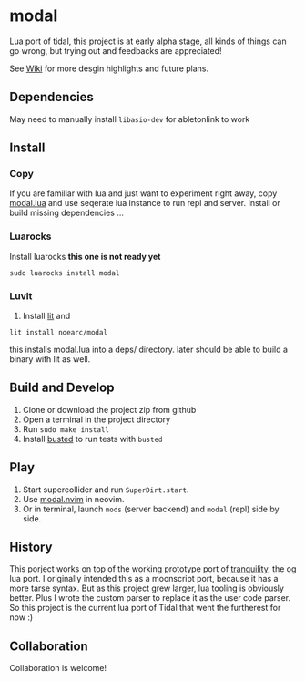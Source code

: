 # modal

Lua port of tidal, this project is at early alpha stage, all kinds of things can go wrong, but trying out and feedbacks are appreciated!

See [Wiki](https://github.com/noearc/modal/wiki) for more desgin highlights and future plans.

## Dependencies
May need to manually install `libasio-dev` for abletonlink to work

## Install
### Copy
If you are familiar with lua and just want to experiment right away, copy [modal.lua](https://github.com/noearc/modal/blob/main/modal.lua) and use seqerate lua instance to run repl and server.
Install or build missing dependencies ...
### Luarocks
Install luarocks **this one is not ready yet**
```
sudo luarocks install modal 
```
### Luvit
1. Install [lit](https://github.com/luvit/lit) and
```
lit install noearc/modal
```
this installs modal.lua into a deps/ directory. later should be able to build a binary with lit as well.
## Build and Develop

1. Clone or download the project zip from github
2. Open a terminal in the project directory
3. Run `sudo make install`
4. Install [busted](https://luarocks.org/modules/lunarmodules/busted) to run tests with `busted`

## Play

1. Start supercollider and run `SuperDirt.start`.
2. Use [modal.nvim](https://github.com/noearc/modal.nvim) in neovim.
3. Or in terminal, launch `mods` (server backend) and `modal` (repl) side by side.

## History

This porject works on top of the working prototype port of [tranquility]( https://github.com/XiNNiW/tranquility ), the og lua port. I originally intended this as a moonscript port, because it has a more tarse syntax. But as this project grew larger, lua tooling is obviously better. Plus I wrote the custom parser to replace it as the user code parser. So this project is the current lua port of Tidal that went the furtherest for now :)

## Collaboration

Collaboration is welcome!
